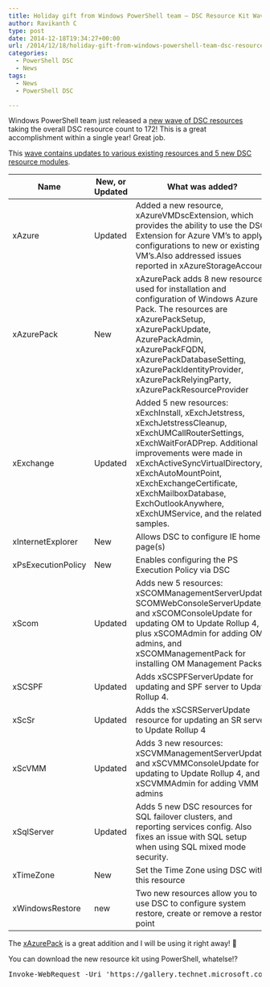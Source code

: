 ```yaml
---
title: Holiday gift from Windows PowerShell team – DSC Resource Kit Wave 9
author: Ravikanth C
type: post
date: 2014-12-18T19:34:27+00:00
url: /2014/12/18/holiday-gift-from-windows-powershell-team-dsc-resource-kit-wave-9/
categories:
  - PowerShell DSC
  - News
tags:
  - News
  - PowerShell DSC

---
```

Windows PowerShell team just released a [new wave of DSC resources][1] taking the overall DSC resource count to 172! This is a great accomplishment within a single year! Great job.

This [wave contains updates to various existing resources and 5 new DSC resource modules][2].  

| Name               | New,  or Updated | What was added?                                              |
| ------------------ | ---------------- | ------------------------------------------------------------ |
| xAzure             | Updated          | Added a new resource, xAzureVMDscExtension, which  provides the ability to use the DSC Extension for Azure VM’s to apply configurations to new or existing VM’s.Also addressed issues reported in xAzureStorageAccount |
| xAzurePack         | New              | xAzurePack adds 8 new resources used for installation and configuration of Windows Azure Pack. The resources are xAzurePackSetup, xAzurePackUpdate, AzurePackAdmin, xAzurePackFQDN, xAzurePackDatabaseSetting, xAzurePackIdentityProvider, xAzurePackRelyingParty, xAzurePackResourceProvider |
| xExchange          | Updated          | Added 5 new resources: xExchInstall, xExchJetstress, xExchJetstressCleanup, xExchUMCallRouterSettings, xExchWaitForADPrep. Additional improvements were made in xExchActiveSyncVirtualDirectory,  xExchAutoMountPoint, xExchExchangeCertificate, xExchMailboxDatabase, ExchOutlookAnywhere, xExchUMService, and the related samples. |
| xInternetExplorer  | New              | Allows DSC to configure IE home page(s)                      |
| xPsExecutionPolicy | New              | Enables configuring the PS Execution Policy via DSC          |
| xScom              | Updated          | Adds new 5 resources: xSCOMManagementServerUpdate, SCOMWebConsoleServerUpdate, and xSCOMConsoleUpdate for updating OM to Update Rollup 4, plus xSCOMAdmin for adding OM admins, and  xSCOMManagementPack for installing OM Management Packs. |
| xSCSPF             | Updated          | Adds xSCSPFServerUpdate for updating and SPF server to Update Rollup 4. |
| xScSr              | Updated          | Adds the xSCSRServerUpdate resource for updating an SR server to Update Rollup 4 |
| xScVMM             | Updated          | Adds 3 new resources: xSCVMManagementServerUpdate, and xSCVMMConsoleUpdate for updating to Update Rollup 4, and xSCVMMAdmin for adding VMM admins |
| xSqlServer         | Updated          | Adds 5 new DSC resources for SQL failover clusters, and reporting services config. Also fixes an issue with SQL setup when using SQL mixed mode security. |
| xTimeZone          | New              | Set the Time Zone using DSC with this resource               |
| xWindowsRestore    | new              | Two new resources allow you to use DSC to configure system restore, create or remove a restore point |

The [xAzurePack][3] is a great addition and I will be using it right away! 🙂

You can download the new resource kit using PowerShell, whatelse!?

<pre class="brush: powershell; title: ; notranslate" title="">Invoke-WebRequest -Uri 'https://gallery.technet.microsoft.com/DSC-Resource-Kit-All-c449312d/file/131371/1/DSC%20Resource%20Kit%20Wave%209%2012172014.zip' -OutFile "${env:TEMP}\DSC-Wave9.zip"
</pre>

[1]: http://blogs.msdn.com/b/powershell/archive/2014/12/17/another-holiday-present-from-the-powershell-team-dsc-reskit-wave-9.aspx
[2]: https://gallery.technet.microsoft.com/DSC-Resource-Kit-All-c449312d
[3]: https://gallery.technet.microsoft.com/xAzurePack-PowerShell-b25ed05f